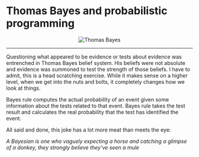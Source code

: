 # Thomas Bayes and probabilistic programming
<p align = "center">
  <img src= "https://www.christiancalculus.com/Bayes.jpg" alt = "Thomas Bayes">
</p>   


***
                                        
Questioning what appeared to be evidence or tests about evidence was entrenched in Thomas Bayes belief system. His beliefs were not absolute and evidence was summoned to test the strength of those beliefs. I have to admit, this is a head scratching exercise. While it makes sense on a higher level, when we get into the nuts and bolts, it completely changes how we look at things.



Bayes rule computes the actual probability of an event given some information about the tests related to that event. Bayes rule takes the test result and calculates the real probability that the test has identified the event.



All said and done, this joke has a lot more meat than meets the eye:

*A Bayesian is one who vaguely expecting a horse and catching a glimpse of a donkey, they strongly believe they've seen a mule*

